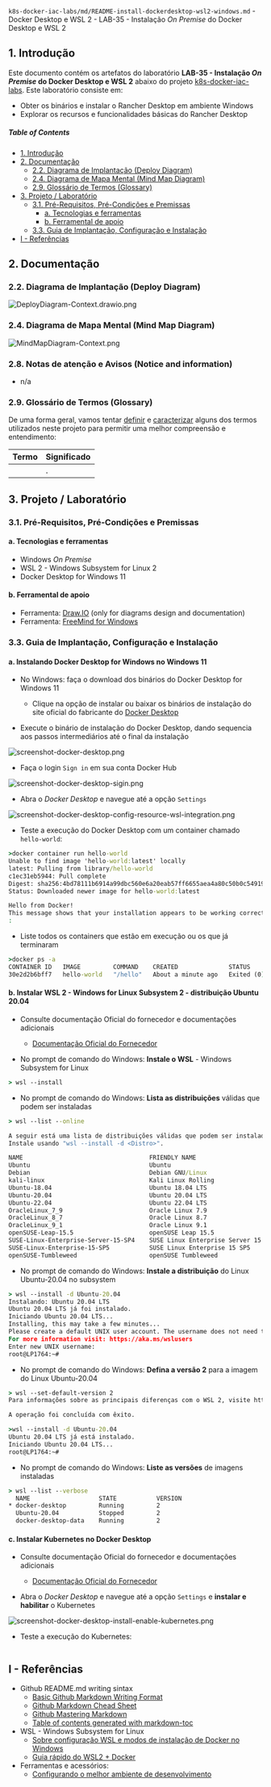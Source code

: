 `k8s-docker-iac-labs/md/README-install-dockerdesktop-wsl2-windows.md` - Docker Desktop e WSL 2 - LAB-35 - Instalação _On Premise_ do Docker Desktop e WSL 2

## 1. Introdução

Este documento contém os artefatos do laboratório **LAB-35 - Instalação _On Premise_ do Docker Desktop e WSL 2** abaixo do projeto [k8s-docker-iac-labs](../README.md). Este laboratório consiste em:
* Obter os binários e instalar o Rancher Desktop em ambiente Windows
* Explorar os recursos e funcionalidades básicas do Rancher Desktop

##### Table of Contents  
- [1. Introdução](#1-introdução)
- [2. Documentação](#2-documentação)
  * [2.2. Diagrama de Implantação (Deploy Diagram)](#22-diagrama-de-implantação-deploy-diagram)
  * [2.4. Diagrama de Mapa Mental (Mind Map Diagram)](#24-diagrama-de-mapa-mental-mind-map-diagram)
  * [2.9. Glossário de Termos (Glossary)](#29-glossário-de-termos-glossary)
- [3. Projeto / Laboratório](#3-projeto--laboratório)
  * [3.1. Pré-Requisitos, Pré-Condições e Premissas](#31-pré-requisitos-pré-condições-e-premissas)
    + [a. Tecnologias e ferramentas](#a-tecnologias-e-ferramentas)
    + [b. Ferramental de apoio](#b-ferramental-de-apoio)
  * [3.3. Guia de Implantação, Configuração e Instalação](#33-guia-de-implantação-configuração-e-instalação)
- [I - Referências](#i---referências)



## 2. Documentação

### 2.2. Diagrama de Implantação (Deploy Diagram)

![DeployDiagram-Context.drawio.png](../doc/uml-diagrams/DeployDiagram-kubernetes-docker.drawio.png) 


### 2.4. Diagrama de Mapa Mental (Mind Map Diagram)

![MindMapDiagram-Context.png](../doc/mind-maps/MindMapDiagram-kubernetes-docker-install-wsl-rancherdesktop-windows.png) 


### 2.8. Notas de atenção e Avisos (Notice and information)

* n/a

### 2.9. Glossário de Termos (Glossary)

De uma forma geral, vamos tentar <ins>definir</ins> e <ins>caracterizar</ins> alguns dos termos utilizados neste projeto para permitir uma melhor compreensão e entendimento:

| Termo       | Significado                     |
| :---------- | :------------------------------ |
| ` `         | . |


## 3. Projeto / Laboratório

### 3.1. Pré-Requisitos, Pré-Condições e Premissas

#### a. Tecnologias e ferramentas

* Windows _On Premise_
* WSL 2 - Windows Subsystem for Linux 2
* Docker Desktop for Windows 11

#### b. Ferramental de apoio

* Ferramenta: [Draw.IO](https://app.diagrams.net/) (only for diagrams design and documentation)
* Ferramenta: [FreeMind for Windows](https://freemind.br.uptodown.com/windows)


### 3.3. Guia de Implantação, Configuração e Instalação

#### a. Instalando Docker Desktop for Windows no Windows 11

* No Windows: faça o download dos binários do Docker Desktop for Windows 11
  * Clique na opção de instalar ou baixar os binários de instalação do site oficial do fabricante do [Docker Desktop](https://docs.docker.com/desktop/install/windows-install/)


* Execute o binário de instalação do Docker Desktop, dando sequencia aos passos intermediários até o final da instalação

![screenshot-docker-desktop.png](../doc/screenshots/screenshot-docker-desktop.png) 

* Faça o login `Sign in` em sua conta Docker Hub

![screenshot-docker-desktop-sigin.png](../doc/screenshots/screenshot-docker-desktop-sigin.png) 


* Abra o _Docker Desktop_ e navegue até a opção `Settings`

![screenshot-docker-desktop-config-resource-wsl-integration.png](../doc/screenshots/screenshot-docker-desktop-config-resource-wsl-integration.png) 



* Teste a execução do Docker Desktop com um container chamado `hello-world`:

```cmd
>docker container run hello-world
Unable to find image 'hello-world:latest' locally
latest: Pulling from library/hello-world
c1ec31eb5944: Pull complete
Digest: sha256:4bd78111b6914a99dbc560e6a20eab57ff6655aea4a80c50b0c5491968cbc2e6
Status: Downloaded newer image for hello-world:latest

Hello from Docker!
This message shows that your installation appears to be working correctly.
:
```

* Liste todos os containers que estão em execução ou os que já terminaram

```cmd
>docker ps -a
CONTAINER ID   IMAGE         COMMAND    CREATED              STATUS                          PORTS     NAMES
30e2d2b6bff7   hello-world   "/hello"   About a minute ago   Exited (0) About a minute ago             quirky_beaver
```


#### b. Instalar WSL 2 - Windows for Linux Subsystem 2 - distribuição Ubuntu 20.04

* Consulte documentação Oficial do fornecedor e documentações adicionais
  * [Documentação Oficial do Fornecedor](https://learn.microsoft.com/pt-br/windows/wsl/install)

* No prompt de comando do Windows: **Instale o WSL** - Windows Subsystem for Linux

```cmd
> wsl --install
```

* No prompt de comando do Windows: **Lista as distribuições** válidas que podem ser instaladas

```cmd
> wsl --list --online

A seguir está uma lista de distribuições válidas que podem ser instaladas.
Instale usando "wsl --install -d <Distro>".

NAME                                   FRIENDLY NAME
Ubuntu                                 Ubuntu
Debian                                 Debian GNU/Linux
kali-linux                             Kali Linux Rolling
Ubuntu-18.04                           Ubuntu 18.04 LTS
Ubuntu-20.04                           Ubuntu 20.04 LTS
Ubuntu-22.04                           Ubuntu 22.04 LTS
OracleLinux_7_9                        Oracle Linux 7.9
OracleLinux_8_7                        Oracle Linux 8.7
OracleLinux_9_1                        Oracle Linux 9.1
openSUSE-Leap-15.5                     openSUSE Leap 15.5
SUSE-Linux-Enterprise-Server-15-SP4    SUSE Linux Enterprise Server 15 SP4
SUSE-Linux-Enterprise-15-SP5           SUSE Linux Enterprise 15 SP5
openSUSE-Tumbleweed                    openSUSE Tumbleweed
```

* No prompt de comando do Windows: **Instale a distribuição** do Linux Ubuntu-20.04 no subsystem

```cmd
> wsl --install -d Ubuntu-20.04
Instalando: Ubuntu 20.04 LTS
Ubuntu 20.04 LTS já foi instalado.
Iniciando Ubuntu 20.04 LTS...
Installing, this may take a few minutes...
Please create a default UNIX user account. The username does not need to match your Windows username.
For more information visit: https://aka.ms/wslusers
Enter new UNIX username:
root@LP1764:~#
```

* No prompt de comando do Windows: **Defina a versão 2** para a imagem do Linux Ubuntu-20.04

```cmd
> wsl --set-default-version 2
Para informações sobre as principais diferenças com o WSL 2, visite https://aka.ms/wsl2

A operação foi concluída com êxito.

>wsl --install -d Ubuntu-20.04
Ubuntu 20.04 LTS já está instalado.
Iniciando Ubuntu 20.04 LTS...
root@LP1764:~#
```

* No prompt de comando do Windows: **Liste as versões** de imagens instaladas

```cmd
> wsl --list --verbose
  NAME                   STATE           VERSION
* docker-desktop         Running         2
  Ubuntu-20.04           Stopped         2
  docker-desktop-data    Running         2
```

#### c. Instalar Kubernetes no Docker Desktop

* Consulte documentação Oficial do fornecedor e documentações adicionais
  * [Documentação Oficial do Fornecedor](https://docs.docker.com/desktop/kubernetes/)

* Abra o _Docker Desktop_ e navegue até a opção `Settings` e **instalar e habilitar** o Kubernetes

![screenshot-docker-desktop-install-enable-kubernetes.png](../doc/screenshots/screenshot-docker-desktop-install-enable-kubernetes.png) 


* Teste a execução do Kubernetes:

```cmd
```



## I - Referências

* Github README.md writing sintax
  * [Basic Github Markdown Writing Format](https://docs.github.com/pt/free-pro-team@latest/github/writing-on-github/basic-writing-and-formatting-syntax)  
  * [Github Markdown Chead Sheet](https://guides.github.com/pdfs/markdown-cheatsheet-online.pdf)
  * [Github Mastering Markdown](https://guides.github.com/features/mastering-markdown/#what)
  * [Table of contents generated with markdown-toc](http://ecotrust-canada.github.io/markdown-toc/)
* WSL - Windows Subsystem for Linux
  * [Sobre configuração WSL e modos de instalação de Docker no Windows](https://www.youtube.com/watch?v=O0HqVNkzY1Q)
  * [Guia rápido do WSL2 + Docker](https://github.com/codeedu/wsl2-docker-quickstart)
* Ferramentas e acessórios:
  * [Configurando o melhor ambiente de desenvolvimento](https://youtu.be/O0HqVNkzY1Q)

